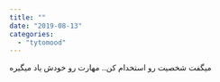 ```yaml
---
title: ""
date: "2019-08-13"
categories: 
  - "tytomood"
---
```


میگفت شخصیت رو استخدام کن.. مهارت رو خودش یاد میگیره
